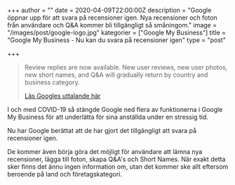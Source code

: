 +++
author = ""
date = 2020-04-09T22:00:00Z
description = "Google öppnar upp för att svara på recensioner igen. Nya recensioner och foton från användare och Q&A kommer bli tillgängligt så småningom."
image = "/images/post/google-logo.jpg"
kategorier = ["Google My Business"]
title = "Google My Business - Nu kan du svara på recensioner igen"
type = "post"

+++
> Review replies are now available. New user reviews, new user photos, new short names, and Q&A will gradually return by country and business category.
>
> [Läs Googles uttalande här](https://support.google.com/business/answer/9792336?hl=en "Läs Googles uttalande här")

I och med COVID-19 så stängde Google ned flera av funktionerna i Google My Business för att underlätta för sina anställda under en stressig tid.

Nu har Google berättat att de har gjort det tillgängligt att svara på recensioner igen. 

De kommer även börja göra det möjligt för användare att lämna nya recensioner, lägga till foton, skapa Q&A's och Short Names. När exakt detta sker finns det ännu ingen information om, utan det kommer ske allt eftersom beroende på land och företagskategori. 